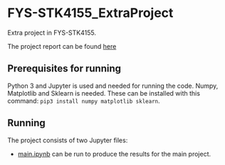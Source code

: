 # FYS-STK4155_ExtraProject

Extra project in FYS-STK4155.

The project report can be found [here](https://github.com/erlend1202/FYS-STK4155_ExtraProject/blob/main/report/FYS_STK4155_ExtraProject.pdf)
## Prerequisites for running

Python 3 and Jupyter is used and needed for running the code. Numpy, Matplotlib and Sklearn is needed. These can be installed with this command: `pip3 install numpy matplotlib sklearn`.

## Running
The project consists of two Jupyter files:
- [main.ipynb](https://github.com/erlend1202/FYS-STK4155_ExtraProject/blob/main/src/main.ipynb) can be run to produce the results for the main project.
